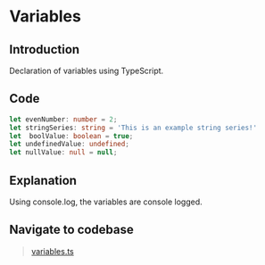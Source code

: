 # Variables

## Introduction
Declaration of variables using TypeScript.

## Code
```typescript
let evenNumber: number = 2;
let stringSeries: string = 'This is an example string series!'
let  boolValue: boolean = true;
let undefinedValue: undefined;
let nullValue: null = null;
```

## Explanation
Using console.log, the variables are console logged.

## Navigate to codebase
> [variables.ts](../src/02_Variables/variables.ts)
